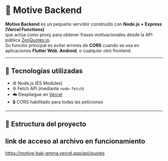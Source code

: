 # 💫 Motive Backend

**Motive Backend** es un pequeño servidor construido con **Node.js + Express (Vercel Functions)**  
que actúa como proxy para obtener frases motivacionales desde la API pública [ZenQuotes.io](https://zenquotes.io).  
Su función principal es evitar errores de **CORS** cuando se usa en aplicaciones **Flutter Web**, **Android**, o cualquier otro frontend.

---

## 🚀 Tecnologías utilizadas

- ⚙️ Node.js (ES Modules)
- 🌐 Fetch API (mediante `node-fetch`)
- ☁️ Despliegue en [Vercel](https://vercel.com)
- 🔒 CORS habilitado para todas las peticiones

---

## 📂 Estructura del proyecto

## link de acceso al archivo en funcionamiento 
https://motive-bak-gmma.vercel.app/api/quotes 
